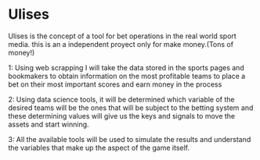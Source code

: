 # Ulises
Ulises is the concept of a tool for bet operations in the real world sport media. 
this is an a independent proyect only for make money.(Tons of money!)


1: Using web scrapping I will take the data stored in the sports pages and bookmakers
to obtain information on the most profitable teams to place a bet on their most important
scores and earn money in the process

2: Using data science tools, it will be determined which variable of the desired teams 
will be the ones that will be subject to the betting system and these determining values 
will give us the keys and signals to move the assets and start winning.

3: All the available tools will be used to simulate the results and understand the variables
that make up the aspect of the game itself.
